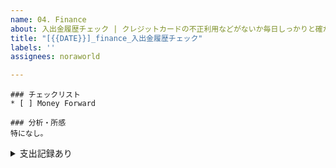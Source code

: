 ```yaml
---
name: 04. Finance
about: 入出金履歴チェック | クレジットカードの不正利用などがないか毎日しっかりと確かめましょう
title: "[{{DATE}}]_finance_入出金履歴チェック"
labels: ''
assignees: noraworld

---
```


```
### チェックリスト
* [ ] Money Forward

### 分析・所感
特になし。
```

<details>
<summary>支出記録あり</summary>

```
### チェックリスト
* [ ] Money Forward

### 支出
| 概要 | 金額 | 妥当性 |
| --- | :---: | :---: |


### 分析・所感
特になし。
```
</details>
